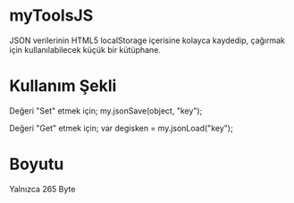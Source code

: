 myToolsJS
=========

JSON verilerinin HTML5 localStorage içerisine kolayca kaydedip, çağırmak için kullanılabilecek küçük bir kütüphane.

Kullanım Şekli
=========

Değeri "Set" etmek için;
my.jsonSave(object, "key");

Değeri "Get" etmek için;
var degisken = my.jsonLoad("key");

Boyutu
=========
Yalnızca 265 Byte
